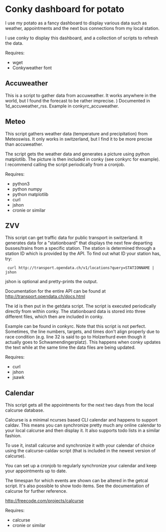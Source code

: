 # Conky dashboard for potato

I use my potato as a fancy dashboard to display various data such as weather, appointments and the next bus connections from my local station.

I use conky to display this dashboard, and a collection of scripts to refresh the data.

Requires:

* wget
* Conkyweather font

## Accuweather

This is a script to gather data from accuweather. It works anywhere in the world, but I found the forecast to be rather imprecise.
)
Documented in 1d_accuweather_rss. Example in conkyrc_accuweather.

## Meteo

This script gathers weather data (temperature and precipitation) from Meteoswiss. It only works in switzerland, but I find it to be more precise than accuweather.

The script gets the weather data and generates a picture using python matplotlib. The picture is then included in conky (see conkyrc for example). I recommend calling the script periodically from a cronjob.

Requires:

* python3
* python numpy
* python matplotlib
* curl
* jshon
* cronie or similar

## ZVV

This script can get traffic data for public transport in switzerland. It generates data for a "stationboard" that displays the next few departing busses/trains from a specific station. The station is determined through a station ID which is provided by the API. To find out what ID your station has, try:

     curl http://transport.opendata.ch/v1/locations?query=STATIONNAME | jshon

jshon is optional and pretty-prints the output.

Documentation for the entire API can be found at http://transport.opendata.ch/docs.html

The id is then put in the getdata script. The script is executed periodically directly from within conky. The stationboard data is stored into three different files, which then are included in conky.

Example can be found in conkyrc. Note that this script is not perfect. Sometimes, the line numbers, targets, and times don't align properly due to race condition (e.g. line 32 is said to go to Holzerhurd even though it actually goes to Schwamendingerplatz). This happens when conky updates the text while at the same time the data files are being updated.

Requires:

* curl
* jshon
* jsawk

## Calendar

This script gets all the appointments for the next two days from the local calcurse database. 

Calcurse is a minimal ncurses based CLI calendar and happens to support caldav. This means you can synchronize pretty much any online calendar to your local calcurse and then display it. It also supports todo lists in a similar fashion. 

To use it, install calcurse and synchronize it with your calendar of choice using the calcurse-caldav script (that is included in the newest version of calcurse).

You can set up a cronjob to regularly synchronize your calendar and keep your appointments up to date.

The timespan for which events are shown can be altered in the getcal script. It's also possible to show todo items. See the documentation of calcurse for further reference.

http://freecode.com/projects/calcurse


Requires:

* calcurse
* cronie or similar
